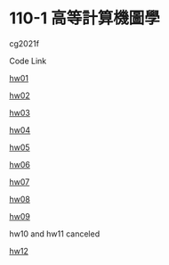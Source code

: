 # 110-1 高等計算機圖學

cg2021f

Code Link

[hw01](https://github.com/NTUT-CG-Lab/cg2021f-hw01-hsiaohsc)

[hw02](https://github.com/NTUT-CG-Lab/cg2021f-hw02-hsiaohsc)

[hw03](https://github.com/NTUT-CG-Lab/cg2021f-hw03-hsiaohsc)

[hw04](https://github.com/NTUT-CG-Lab/cg2021f-hw04-hsiaohsc)

[hw05](https://github.com/NTUT-CG-Lab/cg2021f-hw05-hsiaohsc)

[hw06](https://github.com/NTUT-CG-Lab/cg2021f-hw06-hsiaohsc)

[hw07](https://github.com/NTUT-CG-Lab/cg2021f-hw07-hsiaohsc)

[hw08](https://github.com/NTUT-CG-Lab/cg2021f-hw08-hsiaohsc)

[hw09](https://github.com/NTUT-CG-Lab/cg2021f-hw09-hsiaohsc)

hw10 and hw11 canceled

[hw12](https://github.com/NTUT-CG-Lab/cg2021f-hw10-hsiaohsc)
